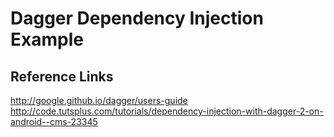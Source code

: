 # Dagger Dependency Injection Example

## Reference Links
http://google.github.io/dagger/users-guide
http://code.tutsplus.com/tutorials/dependency-injection-with-dagger-2-on-android--cms-23345